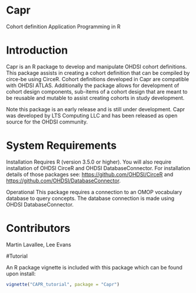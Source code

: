 # Capr

Cohort definition Application Programming in R

# Introduction

Capr is an R package to develop and manipulate OHDSI cohort definitions. This package assists in creating a cohort definition that can be compiled by circe-be using CirceR. Cohort definitions developed in Capr are compatible with OHDSI ATLAS. Additionally the package allows for development of cohort design components, sub-items of a cohort design that are meant to be reusable and mutable to assist creating cohorts in study development. 

Note this package is an early release and is still under development. Capr was developed by LTS Computing LLC and has been released as open source for the OHDSI community.


# System Requirements

Installation
Requires R (version 3.5.0 or higher). 
You will also require installation of OHDSI CirceR and OHDSI DatabaseConnector. For installation details of those packages see: https://github.com/OHDSI/CirceR and https://github.com/OHDSI/DatabaseConnector. 

Operational
This package requires a connection to an OMOP vocabulary database to query concepts. The database connection is made using OHDSI DatabaseConnector.

# Contributors
Martin Lavallee, Lee Evans 

#Tutorial

An R package vignette is included with this package which can be found upon install:

```r
vignette("CAPR_tutorial", package = "Capr")
```
